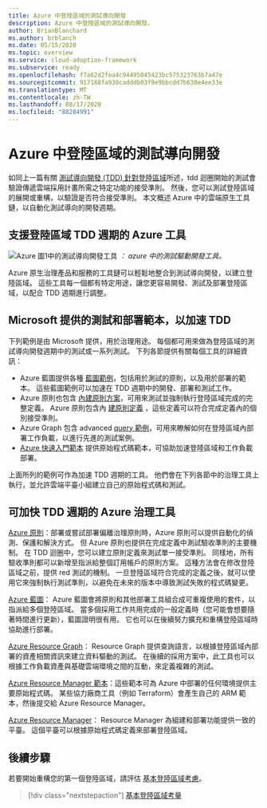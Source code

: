 ```yaml
---
title: Azure 中登陸區域的測試導向開發
description: Azure 中登陸區域的測試導向開發。
author: BrianBlanchard
ms.author: brblanch
ms.date: 05/15/2020
ms.topic: overview
ms.service: cloud-adoption-framework
ms.subservice: ready
ms.openlocfilehash: f7a62d2fea4c94495045423bc575323763b7a47e
ms.sourcegitcommit: 917188fa930cadddb03f9e9bbcdd7b630e4ee33e
ms.translationtype: MT
ms.contentlocale: zh-TW
ms.lasthandoff: 08/17/2020
ms.locfileid: "88284991"
---
```

# <a name="test-driven-development-for-landing-zones-in-azure"></a>Azure 中登陸區域的測試導向開發

如同上一篇有關 [測試導向開發 (TDD) 針對登陸區域](./test-driven-development.md)所述，tdd 迴圈開始的測試會驗證傳遞雲端採用計畫所需之特定功能的接受準則。 然後，您可以測試登陸區域的展開或重構，以驗證是否符合接受準則。 本文概述 Azure 中的雲端原生工具鏈，以自動化測試導向的開發週期。

## <a name="azure-tools-to-support-landing-zone-tdd-cycles"></a>支援登陸區域 TDD 週期的 Azure 工具

![Azure 圖1中的測試導向開發工具 ](../../_images/ready/azure-tdd-tools.png)
 _： azure 中的測試驅動開發工具。_

Azure 原生治理產品和服務的工具鏈可以輕鬆地整合到測試導向開發，以建立登陸區域。 這些工具每一個都有特定用途，讓您更容易開發、測試及部署登陸區域，以配合 TDD 週期進行調整。

## <a name="microsoft-provided-test-and-deployment-templates-to-accelerate-tdd"></a>Microsoft 提供的測試和部署範本，以加速 TDD

下列範例是由 Microsoft 提供，用於治理用途。 每個都可用來做為登陸區域的測試導向開發週期中的測試或一系列測試。 下列各節提供有關每個工具的詳細資訊：

- Azure 藍圖提供各種 [藍圖範例](/azure/governance/blueprints/samples)，包括用於測試的原則，以及用於部署的範本。 這些藍圖範例可以加速在 TDD 週期中的開發、部署和測試工作。
- Azure 原則也包含 [內建原則方案](/azure/governance/policy/samples/built-in-initiatives)，可用來測試並強制執行登陸區域完成的完整定義。 Azure 原則包含內 [建原則定義](/azure/governance/policy/samples/built-in-policies) ，這些定義可以符合完成定義內的個別接受準則。
- Azure Graph 包含 advanced [query 範例](/azure/governance/resource-graph/samples/advanced)，可用來瞭解如何在登陸區域內部署工作負載，以進行先進的測試案例。
- [Azure 快速入門範本](https://azure.microsoft.com/resources/templates) 提供原始程式碼範本，可協助加速登陸區域和工作負載部署。

上面所列的範例可作為加速 TDD 週期的工具。 他們會在下列各節中的治理工具上執行，並允許雲端平臺小組建立自己的原始程式碼和測試。

## <a name="azure-governance-tools-that-can-accelerate-tdd-cycles"></a>可加快 TDD 週期的 Azure 治理工具

[Azure 原則](/azure/governance/policy)：部署或嘗試部署偏離治理原則時，Azure 原則可以提供自動化的偵測、保護和解決方式。 但 Azure 原則也提供在完成定義中測試驗收準則的主要機制。 在 TDD 迴圈中，您可以建立原則定義來測試單一接受準則。 同樣地，所有驗收準則都可以新增至指派給整個訂用帳戶的原則方案。 這種方法會在修改登陸區域之前，提供 red 測試的機制。 一旦登陸區域符合完成的定義之後，就可以使用它來強制執行測試準則，以避免在未來的版本中導致測試失敗的程式碼變更。

[Azure 藍圖](/azure/governance/blueprints)： Azure 藍圖會將原則和其他部署工具組合成可重複使用的套件，以指派給多個登陸區域。 當多個採用工作共用完成的一般定義時（您可能會想要隨著時間進行更新），藍圖證明很有用。 它也可以在後續努力擴充和重構登陸區域時協助進行部署。

[Azure Resource Graph](/azure/governance/resource-graph/overview)： Resource Graph 提供查詢語言，以根據登陸區域內部署的資產相關資訊來建立資料驅動的測試。 在後續的採用方案中，此工具也可以根據工作負載資產與基礎雲端環境之間的互動，來定義複雜的測試。

[Azure Resource Manager 範本](/azure/azure-resource-manager/templates/overview)：這些範本可為 Azure 中部署的任何環境提供主要原始程式碼。 某些協力廠商工具（例如 Terraform）會產生自己的 ARM 範本，然後提交給 Azure Resource Manager。

[Azure Resource Manager](/azure/azure-resource-manager/management/overview)： Resource Manager 為組建和部署功能提供一致的平臺。 這個平臺可以根據原始程式碼定義來部署登陸區域。

## <a name="next-steps"></a>後續步驟

若要開始重構您的第一個登陸區域，請評估 [基本登陸區域考慮](./basic-considerations.md)。

> [!div class="nextstepaction"]
> [基本登陸區域考量](./basic-considerations.md)